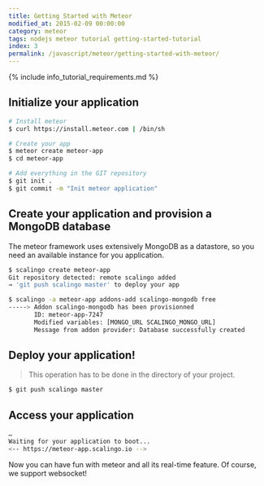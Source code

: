 ```yaml
---
title: Getting Started with Meteor
modified_at: 2015-02-09 00:00:00
category: meteor
tags: nodejs meteor tutorial getting-started-tutorial
index: 3
permalink: /javascript/meteor/getting-started-with-meteor/
---
```


{% include info_tutorial_requirements.md %}

## Initialize your application

```bash
# Install meteor
$ curl https://install.meteor.com | /bin/sh

# Create your app
$ meteor create meteor-app
$ cd meteor-app

# Add everything in the GIT repository
$ git init .
$ git commit -m "Init meteor application"
```

## Create your application and provision a MongoDB database

The meteor framework uses extensively MongoDB as a datastore,
so you need an available instance for you application.

```bash
$ scalingo create meteor-app
Git repository detected: remote scalingo added
→ 'git push scalingo master' to deploy your app

$ scalingo -a meteor-app addons-add scalingo-mongodb free
-----> Addon scalingo-mongodb has been provisionned
       ID: meteor-app-7247
       Modified variables: [MONGO_URL SCALINGO_MONGO_URL]
       Message from addon provider: Database successfully created
```

## Deploy your application!

> This operation has to be done in the directory of your project.

```bash
$ git push scalingo master
```

## Access your application

```bash
…
Waiting for your application to boot...
<-- https://meteor-app.scalingo.io -->
```

Now you can have fun with meteor and all its real-time feature. Of course, we support websocket!
